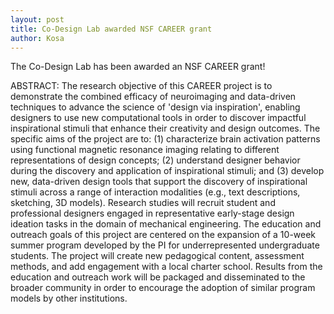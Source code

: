```yaml
---
layout: post
title: Co-Design Lab awarded NSF CAREER grant
author: Kosa
---
```

The Co-Design Lab has been awarded an NSF CAREER grant! 

ABSTRACT: The research objective of this CAREER project is to demonstrate the combined efficacy of neuroimaging and data-driven techniques to advance the science of 'design via inspiration', enabling designers to use new computational tools in order to discover impactful inspirational stimuli that enhance their creativity and design outcomes. The specific aims of the project are to: (1) characterize brain activation patterns using functional magnetic resonance imaging relating to different representations of design concepts; (2) understand designer behavior during the discovery and application of inspirational stimuli; and (3) develop new, data-driven design tools that support the discovery of inspirational stimuli across a range of interaction modalities (e.g., text descriptions, sketching, 3D models). Research studies will recruit student and professional designers engaged in representative early-stage design ideation tasks in the domain of mechanical engineering. The education and outreach goals of this project are centered on the expansion of a 10-week summer program developed by the PI for underrepresented undergraduate students. The project will create new pedagogical content, assessment methods, and add engagement with a local charter school. Results from the education and outreach work will be packaged and disseminated to the broader community in order to encourage the adoption of similar program models by other institutions.
